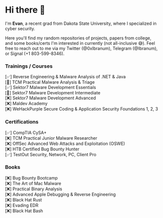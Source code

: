 # Hi there 👋

<!--
**Ibranum/Ibranum** is a ✨ _special_ ✨ repository because its `README.md` (this file) appears on your GitHub profile.

Here are some ideas to get you started:

- 🔭 I’m currently working on ...
- 🌱 I’m currently learning ...
- 👯 I’m looking to collaborate on ...
- 🤔 I’m looking for help with ...
- 💬 Ask me about ...
- 📫 How to reach me: ...
- 😄 Pronouns: ...
- ⚡ Fun fact: ...
-->

I'm <b>Evan</b>, a recent grad from Dakota State University, where I specialized in cyber security.

Here you'll find my random repositories of projects, papers from college, and some books/certs I'm interested in currently (not all-inclusive 😅). Feel free to reach out to me via my Twitter (@0xIbranum), Telegram (@Ibranum), or Signal (+1 803-599-8346).

### Trainings / Courses
[✅] Reverse Engineering & Malware Analysis of .NET & Java
<br>
[🔄] TCM Practical Malware Analysis & Triage
<br>
[✅] Sektor7 Malware Development Essentials
<br>
[🔄] Sektor7 Malware Development Intermediate
<br>
[❌] Sektor7 Malware Development Advanced
<br>
[❌] Maldev Academy
<br>
[❌] WeHackPurple Secure Coding & Application Security Foundations 1, 2, 3
<br>

### Certifications
[✅] CompTIA CySA+
<br>
[❌] TCM Practical Junior Malware Researcher
<br>
[❌] OffSec Advanced Web Attacks and Exploitation (OSWE)
<br>
[❌] HTB Certified Bug Bounty Hunter
<br>
[✅] TestOut Security, Network, PC, Client Pro

### Books
[❌] Bug Bounty Bootcamp
<br>
[❌] The Art of Mac Malware
<br>
[❌] Practical Binary Analysis
<br>
[❌] Advanced Apple Debugging & Reverse Engineering
<br>
[❌] Black Hat Rust
<br>
[❌] Evading EDR
<br>
[❌] Black Hat Bash
